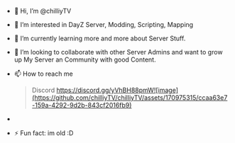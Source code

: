 - 👋 Hi, I’m @chilliyTV
  
- 👀 I’m interested in DayZ Server, Modding, Scripting, Mapping
  
- 🌱 I’m currently learning more and more about Server Stuff.
  
- 💞️ I’m looking to collaborate with other Server Admins and want to grow up My Server an Community with good Content.

-  📫 How to reach me
   > Discord https://discord.gg/yVhBH88pmW![image](https://github.com/chilliyTV/chilliyTV/assets/170975315/ccaa63e7-159a-4292-9d2b-843cf2016fb9)
- 
- ⚡ Fun fact: im old :D

<!---
chilliyTV/chilliyTV is a ✨ special ✨ repository because its `README.md` (this file) appears on your GitHub profile.
You can click the Preview link to take a look at your changes.
--->
